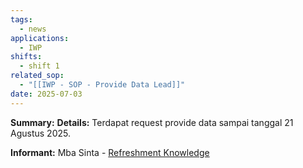 ```yaml
---
tags:
  - news
applications:
  - IWP
shifts:
  - shift 1
related_sop:
  - "[[IWP - SOP - Provide Data Lead]]"
date: 2025-07-03
---
```

**Summary:** 
**Details:** 
Terdapat request provide data sampai tanggal 21 Agustus 2025. 

**Informant:** Mba Sinta - [Refreshment Knowledge](https://t.me/c/1939877340/39957/90231)
